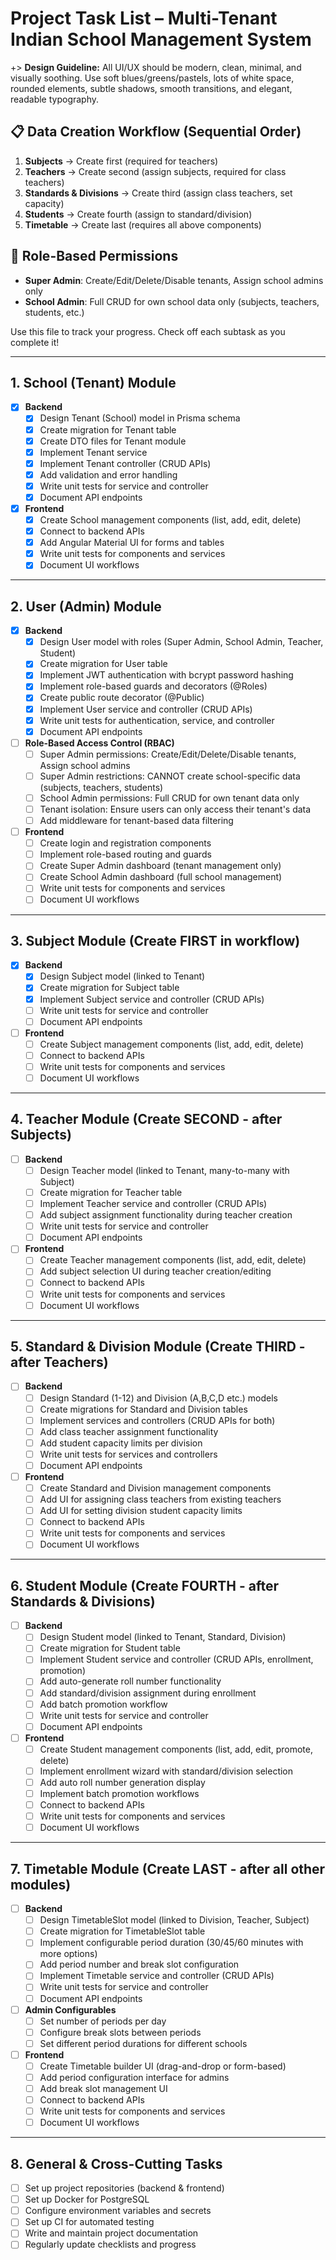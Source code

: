 # Project Task List – Multi-Tenant Indian School Management System

+> **Design Guideline:** All UI/UX should be modern, clean, minimal, and visually soothing. Use soft blues/greens/pastels, lots of white space, rounded elements, subtle shadows, smooth transitions, and elegant, readable typography.

## 📋 **Data Creation Workflow (Sequential Order)**
1. **Subjects** → Create first (required for teachers)
2. **Teachers** → Create second (assign subjects, required for class teachers)
3. **Standards & Divisions** → Create third (assign class teachers, set capacity)
4. **Students** → Create fourth (assign to standard/division)
5. **Timetable** → Create last (requires all above components)

## 🔐 **Role-Based Permissions**
- **Super Admin**: Create/Edit/Delete/Disable tenants, Assign school admins only
- **School Admin**: Full CRUD for own school data only (subjects, teachers, students, etc.)

Use this file to track your progress. Check off each subtask as you complete it!

---

## 1. School (Tenant) Module
- [x] **Backend**
  - [x] Design Tenant (School) model in Prisma schema
  - [x] Create migration for Tenant table
  - [x] Create DTO files for Tenant module
  - [x] Implement Tenant service
  - [x] Implement Tenant controller (CRUD APIs)
  - [x] Add validation and error handling
  - [x] Write unit tests for service and controller
  - [x] Document API endpoints
- [x] **Frontend**
  - [x] Create School management components (list, add, edit, delete)
  - [x] Connect to backend APIs
  - [x] Add Angular Material UI for forms and tables
  - [x] Write unit tests for components and services
  - [x] Document UI workflows

---

## 2. User (Admin) Module
- [x] **Backend**
  - [x] Design User model with roles (Super Admin, School Admin, Teacher, Student)
  - [x] Create migration for User table
  - [x] Implement JWT authentication with bcrypt password hashing
  - [x] Implement role-based guards and decorators (@Roles)
  - [x] Create public route decorator (@Public)
  - [x] Implement User service and controller (CRUD APIs)
  - [x] Write unit tests for authentication, service, and controller
  - [x] Document API endpoints
- [ ] **Role-Based Access Control (RBAC)**
  - [ ] Super Admin permissions: Create/Edit/Delete/Disable tenants, Assign school admins
  - [ ] Super Admin restrictions: CANNOT create school-specific data (subjects, teachers, students)
  - [ ] School Admin permissions: Full CRUD for own tenant data only
  - [ ] Tenant isolation: Ensure users can only access their tenant's data
  - [ ] Add middleware for tenant-based data filtering
- [ ] **Frontend**
  - [ ] Create login and registration components
  - [ ] Implement role-based routing and guards
  - [ ] Create Super Admin dashboard (tenant management only)
  - [ ] Create School Admin dashboard (full school management)
  - [ ] Write unit tests for components and services
  - [ ] Document UI workflows

---

## 3. Subject Module (Create FIRST in workflow)
- [x] **Backend**
  - [x] Design Subject model (linked to Tenant)
  - [x] Create migration for Subject table
  - [x] Implement Subject service and controller (CRUD APIs)
  - [ ] Write unit tests for service and controller
  - [ ] Document API endpoints
- [ ] **Frontend**
  - [ ] Create Subject management components (list, add, edit, delete)
  - [ ] Connect to backend APIs
  - [ ] Write unit tests for components and services
  - [ ] Document UI workflows

---

## 4. Teacher Module (Create SECOND - after Subjects)
- [ ] **Backend**
  - [ ] Design Teacher model (linked to Tenant, many-to-many with Subject)
  - [ ] Create migration for Teacher table
  - [ ] Implement Teacher service and controller (CRUD APIs)
  - [ ] Add subject assignment functionality during teacher creation
  - [ ] Write unit tests for service and controller
  - [ ] Document API endpoints
- [ ] **Frontend**
  - [ ] Create Teacher management components (list, add, edit, delete)
  - [ ] Add subject selection UI during teacher creation/editing
  - [ ] Connect to backend APIs
  - [ ] Write unit tests for components and services
  - [ ] Document UI workflows

---

## 5. Standard & Division Module (Create THIRD - after Teachers)
- [ ] **Backend**
  - [ ] Design Standard (1-12) and Division (A,B,C,D etc.) models
  - [ ] Create migrations for Standard and Division tables
  - [ ] Implement services and controllers (CRUD APIs for both)
  - [ ] Add class teacher assignment functionality
  - [ ] Add student capacity limits per division
  - [ ] Write unit tests for services and controllers
  - [ ] Document API endpoints
- [ ] **Frontend**
  - [ ] Create Standard and Division management components
  - [ ] Add UI for assigning class teachers from existing teachers
  - [ ] Add UI for setting division student capacity limits
  - [ ] Connect to backend APIs
  - [ ] Write unit tests for components and services
  - [ ] Document UI workflows

---

## 6. Student Module (Create FOURTH - after Standards & Divisions)
- [ ] **Backend**
  - [ ] Design Student model (linked to Tenant, Standard, Division)
  - [ ] Create migration for Student table
  - [ ] Implement Student service and controller (CRUD APIs, enrollment, promotion)
  - [ ] Add auto-generate roll number functionality
  - [ ] Add standard/division assignment during enrollment
  - [ ] Add batch promotion workflow
  - [ ] Write unit tests for service and controller
  - [ ] Document API endpoints
- [ ] **Frontend**
  - [ ] Create Student management components (list, add, edit, promote, delete)
  - [ ] Implement enrollment wizard with standard/division selection
  - [ ] Add auto roll number generation display
  - [ ] Implement batch promotion workflows
  - [ ] Connect to backend APIs
  - [ ] Write unit tests for components and services
  - [ ] Document UI workflows

---

## 7. Timetable Module (Create LAST - after all other modules)
- [ ] **Backend**
  - [ ] Design TimetableSlot model (linked to Division, Teacher, Subject)
  - [ ] Create migration for TimetableSlot table
  - [ ] Implement configurable period duration (30/45/60 minutes with more options)
  - [ ] Add period number and break slot configuration
  - [ ] Implement Timetable service and controller (CRUD APIs)
  - [ ] Write unit tests for service and controller
  - [ ] Document API endpoints
- [ ] **Admin Configurables**
  - [ ] Set number of periods per day
  - [ ] Configure break slots between periods
  - [ ] Set different period durations for different schools
- [ ] **Frontend**
  - [ ] Create Timetable builder UI (drag-and-drop or form-based)
  - [ ] Add period configuration interface for admins
  - [ ] Add break slot management UI
  - [ ] Connect to backend APIs
  - [ ] Write unit tests for components and services
  - [ ] Document UI workflows

---

## 8. General & Cross-Cutting Tasks
- [ ] Set up project repositories (backend & frontend)
- [ ] Set up Docker for PostgreSQL
- [ ] Configure environment variables and secrets
- [ ] Set up CI for automated testing
- [ ] Write and maintain project documentation
- [ ] Regularly update checklists and progress 
